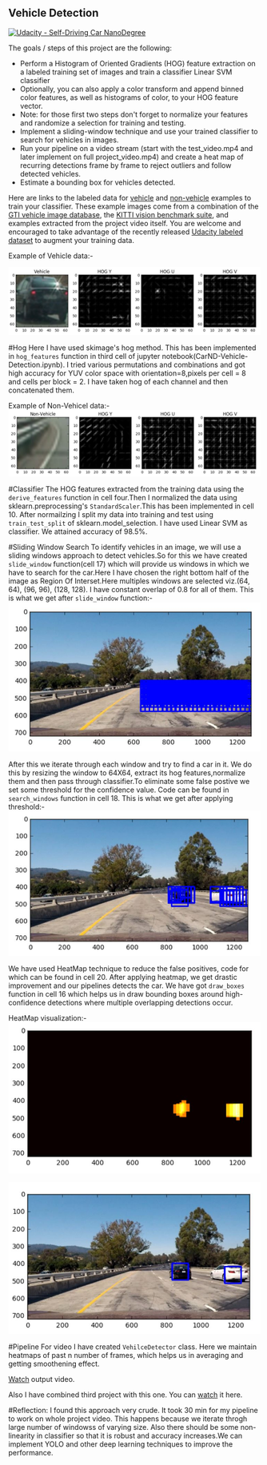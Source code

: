 ## Vehicle Detection
[![Udacity - Self-Driving Car NanoDegree](https://s3.amazonaws.com/udacity-sdc/github/shield-carnd.svg)](http://www.udacity.com/drive)


The goals / steps of this project are the following:

* Perform a Histogram of Oriented Gradients (HOG) feature extraction on a labeled training set of images and train a classifier Linear SVM classifier
* Optionally, you can also apply a color transform and append binned color features, as well as histograms of color, to your HOG feature vector. 
* Note: for those first two steps don't forget to normalize your features and randomize a selection for training and testing.
* Implement a sliding-window technique and use your trained classifier to search for vehicles in images.
* Run your pipeline on a video stream (start with the test_video.mp4 and later implement on full project_video.mp4) and create a heat map of recurring detections frame by frame to reject outliers and follow detected vehicles.
* Estimate a bounding box for vehicles detected.

Here are links to the labeled data for [vehicle](https://s3.amazonaws.com/udacity-sdc/Vehicle_Tracking/vehicles.zip) and [non-vehicle](https://s3.amazonaws.com/udacity-sdc/Vehicle_Tracking/non-vehicles.zip) examples to train your classifier.  These example images come from a combination of the [GTI vehicle image database](http://www.gti.ssr.upm.es/data/Vehicle_database.html), the [KITTI vision benchmark suite](http://www.cvlibs.net/datasets/kitti/), and examples extracted from the project video itself.   You are welcome and encouraged to take advantage of the recently released [Udacity labeled dataset](https://github.com/udacity/self-driving-car/tree/master/annotations) to augment your training data.  

Example of Vehicle data:-

![Vehicle](assets/VehicleEg.JPG)

#Hog
Here I have used skimage's hog method. This has been implemented in `hog_features` function in third cell of jupyter notebook(CarND-Vehicle-Detection.ipynb).
I tried various permutations and combinations and got high accuracy for YUV color space with orientation=8,pixels per cell = 8
and cells per block = 2.
I have taken hog of each channel and then concatenated them.

Example of Non-Vehicel data:-
![NonVehicle](assets/NonVehicleEg.JPG)

#Classifier
The HOG features extracted from the training data using the `derive_features` function in cell four.Then I normalized the data using sklearn.preprocessing's `StandardScaler`.This has been implemented in cell 10.
After normailzing I split my data into training and test using `train_test_split` of sklearn.model_selection.
I have used Linear SVM as classifier. We attained accuracy of 98.5%.

#Sliding Window Search
To identify vehicles in an image, we will use a sliding windows approach to detect vehicles.So for this we have created `slide_window` function(cell 17) which will provide us windows in which we have to search for the car.Here I have chosen the right bottom half of the image as Region Of Interset.Here multiples windows are selected viz.(64, 64), (96, 96), (128, 128). I have constant overlap of 0.8 for all of them.
This is what we get after `slide_window` function:-
![SlideWindows](assets/SlideWindows.JPG)

After this we iterate through each window and try to find a car in it. We do this by resizing the window to 64X64, extract its hog features,normalize them and then pass through classifier.To eliminate some false postive we set some threshold for the confidence value. Code can be found in `search_windows` function in cell 18.
This is what we get after applying threshold:-
![SlideWindowThreshold](assets/SlideWindowsThreshold.JPG)

We have used HeatMap technique to reduce the false positives, code for which can be found in cell 20. 
After applying heatmap, we get drastic improvement and our pipelines detects the car. We have got `draw_boxes` function in cell 16 which helps us in draw bounding boxes around high-confidence detections where multiple overlapping detections occur.

HeatMap visualization:-
![HeatMap](assets/HeatMap.JPG)

![SlideWindowsHeatMap](assets/SlideWindowsHeatMap.JPG)

#Pipeline
For video I have created `VehilceDetector` class. Here we maintain heatmaps of past n number of frames, which helps us in averaging and getting smoothening effect.

[Watch](https://www.youtube.com/watch?v=d49HwGTXhgw) output video.

Also I have combined third project with this one. You can [watch](https://www.youtube.com/watch?v=dSp0ku_ZokE) it here.

#Reflection:
I found this approach very crude. It took 30 min for my pipeline to work on whole project video. This happens because we iterate throgh large number of windowss of varying size. Also there should be some non-linearity in classifier so that it is robust and accuracy increases.We can implement YOLO and other deep learning techniques to improve the performance.
